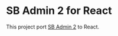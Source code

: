 # SB Admin 2 for React

This project port [SB Admin 2](http://startbootstrap.com/template-overviews/sb-admin-2/) to React.